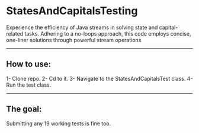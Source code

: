 # StatesAndCapitalsTesting

Experience the efficiency of Java streams in solving state and capital-related tasks. Adhering to a no-loops approach, this code employs concise, one-liner solutions through powerful stream operations

---

## How to use: 

1- Clone repo.
2- Cd to it.
3- Navigate to the StatesAndCapitalsTest class.
4- Run the test class.

---

## The goal:

Submitting any 19 working tests is fine too.